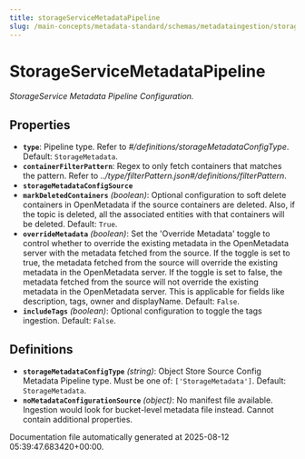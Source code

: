 ```yaml
---
title: storageServiceMetadataPipeline
slug: /main-concepts/metadata-standard/schemas/metadataingestion/storageservicemetadatapipeline
---
```


# StorageServiceMetadataPipeline

*StorageService Metadata Pipeline Configuration.*

## Properties

- **`type`**: Pipeline type. Refer to *#/definitions/storageMetadataConfigType*. Default: `StorageMetadata`.
- **`containerFilterPattern`**: Regex to only fetch containers that matches the pattern. Refer to *../type/filterPattern.json#/definitions/filterPattern*.
- **`storageMetadataConfigSource`**
- **`markDeletedContainers`** *(boolean)*: Optional configuration to soft delete containers in OpenMetadata if the source containers are deleted. Also, if the topic is deleted, all the associated entities with that containers will be deleted. Default: `True`.
- **`overrideMetadata`** *(boolean)*: Set the 'Override Metadata' toggle to control whether to override the existing metadata in the OpenMetadata server with the metadata fetched from the source. If the toggle is set to true, the metadata fetched from the source will override the existing metadata in the OpenMetadata server. If the toggle is set to false, the metadata fetched from the source will not override the existing metadata in the OpenMetadata server. This is applicable for fields like description, tags, owner and displayName. Default: `False`.
- **`includeTags`** *(boolean)*: Optional configuration to toggle the tags ingestion. Default: `False`.
## Definitions

- **`storageMetadataConfigType`** *(string)*: Object Store Source Config Metadata Pipeline type. Must be one of: `['StorageMetadata']`. Default: `StorageMetadata`.
- **`noMetadataConfigurationSource`** *(object)*: No manifest file available. Ingestion would look for bucket-level metadata file instead. Cannot contain additional properties.


Documentation file automatically generated at 2025-08-12 05:39:47.683420+00:00.

